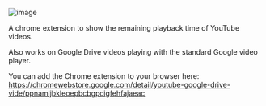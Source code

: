 ![image](https://github.com/valeriodiste/youtube_and_drive_videos_remaining_time_chrome_extension/assets/103375912/6bdf627b-8381-4ff5-b485-5c69dde9902c)

A chrome extension to show the remaining playback time of YouTube videos.

Also works on Google Drive videos playing with the standard Google video player.

You can add the Chrome extension to your browser here: <br/>
https://chromewebstore.google.com/detail/youtube-google-drive-vide/ppnamljbkleoepbcbgpcigfehfajaeac
